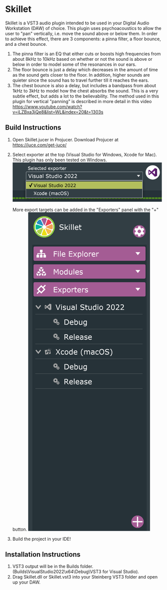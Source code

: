 # Skillet
Skillet is a VST3 audio plugin intended to be used in your Digital Audio Workstation (DAW) of choice. This plugin uses psychoacoustics to allow the user to "pan" vertically, i.e. move the sound above or below them. In order to achieve this effect, there are 3 components: a pinna filter, a floor bounce, and a chest bounce.
1) The pinna filter is an EQ that either cuts or boosts high frequencies from about 8kHz to 10kHz based on whether or not the sound is above or below in order to model some of the resonances in our ears.
2) The floor bounce is just a delay which decreases in the amount of time as the sound gets closer to the floor. In addition, higher sounds are quieter since the sound has to travel further till it reaches the ears.
3) The chest bounce is also a delay, but includes a bandpass from about 1kHz to 3kHz to model how the chest absorbs the sound. This is a very subtle effect, but adds a lot to the believability.
The method used in this plugin for vertical "panning" is described in more detail in this video https://www.youtube.com/watch?v=iLZBxa3jQe8&list=WL&index=20&t=1303s

## Build Instructions
1) Open Skillet.jucer in Projucer. Download Projucer at https://juce.com/get-juce/
2) Select exporter at the top (Visual Studio for Windows, Xcode for Mac). This plugin has only been tested on Windows.
    ![alt text](image-1.png)

    More export targets can be added in the "Exporters" panel with the "+" button.
    ![alt text](image.png)

3) Build the project in your IDE!

## Installation Instructions
1) VST3 output will be in the Builds folder. (Builds\VisualStudio2022\x64\Debug\VST3 for Visual Studio).
2) Drag Skillet.dll or Skillet.vst3 into your Steinberg VST3 folder and open up your DAW.